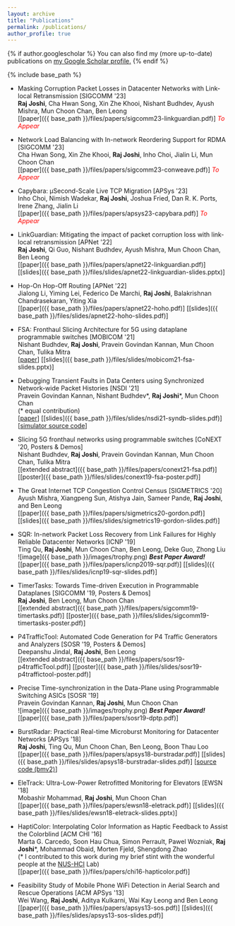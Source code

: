 ```yaml
---
layout: archive
title: "Publications"
permalink: /publications/
author_profile: true
---
```


{% if author.googlescholar %}
  You can also find my (more up-to-date) publications on <u><a href="{{author.googlescholar}}">my Google Scholar profile</a>.</u>
{% endif %}

{% include base_path %}

<!-- {% for post in site.publications reversed %}
  {% include archive-single.html %}
{% endfor %} -->

* Masking Corruption Packet Losses in Datacenter Networks with Link-local
  Retransmission [SIGCOMM '23]
  <br>**Raj Joshi**, Cha Hwan Song, Xin Zhe Khooi, Nishant Budhdev, Ayush Mishra, Mun Choon Chan, Ben Leong  
  \[[paper]({{ base_path }}/files/papers/sigcomm23-linkguardian.pdf)\]
  <span style="color:red"><i>To Appear</i></span>

* Network Load Balancing with In-network Reordering Support for RDMA [SIGCOMM '23]   
  Cha Hwan Song, Xin Zhe Khooi, **Raj Joshi**, Inho Choi, Jialin Li, Mun Choon Chan
  <br>\[[paper]({{ base_path }}/files/papers/sigcomm23-conweave.pdf)\] <span style="color:red"><i>To Appear</i></span>
  

* Capybara: µSecond-Scale Live TCP Migration [APSys '23]
  <br>Inho Choi, Nimish Wadekar, **Raj Joshi**, Joshua Fried, Dan R. K. Ports, Irene Zhang, Jialin Li
  <br>\[[paper]({{ base_path }}/files/papers/apsys23-capybara.pdf)\] <span style="color:red"><i>To Appear</i></span>
  

* LinkGuardian: Mitigating the impact of packet corruption loss with link-local retransmission [APNet '22]  
  **Raj Joshi**, Qi Guo, Nishant Budhdev, Ayush Mishra, Mun Choon Chan, Ben Leong  
  \[[paper]({{ base_path }}/files/papers/apnet22-linkguardian.pdf)\]  \[[slides]({{ base_path }}/files/slides/apnet22-linkguardian-slides.pptx)\]

* Hop-On Hop-Off Routing [APNet '22]  
  Jialong Li, Yiming Lei, Federico De Marchi, **Raj Joshi**, Balakrishnan Chandrasekaran, Yiting Xia  
  \[[paper]({{ base_path }}/files/papers/apnet22-hoho.pdf)\]
  \[[slides]({{ base_path }}/files/slides/apnet22-hoho-slides.pdf)\]

* FSA: Fronthaul Slicing Architecture for 5G using dataplane programmable switches [MOBICOM '21]  
  Nishant Budhdev, **Raj Joshi**, Pravein Govindan Kannan, Mun Choon Chan, Tulika Mitra  
  \[[paper](https://dl.acm.org/doi/10.1145/3447993.3483247?cid=82658740957)\]
  \[[slides]({{ base_path }}/files/slides/mobicom21-fsa-slides.pptx)\]

* Debugging Transient Faults in Data Centers using Synchronized Network-wide Packet Histories [NSDI '21]  
  Pravein Govindan Kannan, Nishant Budhdev\*, **Raj Joshi**\*, Mun Choon Chan  
  (* equal contribution)  
  \[[paper](https://www.usenix.org/system/files/nsdi21-kannan.pdf)\]
  \[[slides]({{ base_path }}/files/slides/nsdi21-syndb-slides.pdf)\]
  \[[simulator source code](https://github.com/rajkiranjoshi/syndb-sim)\]

* Slicing 5G fronthaul networks using programmable switches [CoNEXT '20, Posters & Demos]  
  Nishant Budhdev, **Raj Joshi**, Pravein Govindan Kannan, Mun Choon Chan, Tulika Mitra  
  \[[extended abstract]({{ base_path }}/files/papers/conext21-fsa.pdf)\]
  \[[poster]({{ base_path }}/files/slides/conext19-fsa-poster.pdf)\]

* The Great Internet TCP Congestion Control Census [SIGMETRICS '20]  
  Ayush Mishra, Xiangpeng Sun, Atishya Jain, Sameer Pande, **Raj Joshi**, and Ben Leong  
  \[[paper]({{ base_path }}/files/papers/sigmetrics20-gordon.pdf)\] \[[slides]({{ base_path }}/files/slides/sigmetrics19-gordon-slides.pdf)\]

* SQR: In-network Packet Loss Recovery from Link Failures for Highly Reliable Datacenter Networks [ICNP '19]  
  Ting Qu, **Raj Joshi**, Mun Choon Chan, Ben Leong, Deke Guo, Zhong Liu  
  ![image]({{ base_path }}/images/trophy.png) ***Best Paper Award!***  
  \[[paper]({{ base_path }}/files/papers/icnp2019-sqr.pdf)\] \[[slides]({{ base_path }}/files/slides/icnp19-sqr-slides.pdf)\]

* TimerTasks: Towards Time-driven Execution in Programmable Dataplanes [SIGCOMM '19, Posters & Demos]  
  **Raj Joshi**, Ben Leong, Mun Choon Chan  
  \[[extended abstract]({{ base_path }}/files/papers/sigcomm19-timertasks.pdf)\]  \[[poster]({{ base_path }}/files/slides/sigcomm19-timertasks-poster.pdf)\]

* P4TrafficTool: Automated Code Generation for P4 Traffic Generators and Analyzers [SOSR '19, Posters & Demos]  
  Deepanshu Jindal, **Raj Joshi**, Ben Leong  
  \[[extended abstract]({{ base_path }}/files/papers/sosr19-p4trafficTool.pdf)\]  \[[poster]({{ base_path }}/files/slides/sosr19-p4traffictool-poster.pdf)\]

* Precise Time-synchronization in the Data-Plane using Programmable Switching ASICs [SOSR '19]  
  Pravein Govindan Kannan, **Raj Joshi**, Mun Choon Chan  
  ![image]({{ base_path }}/images/trophy.png) ***Best Paper Award!***  
  \[[paper]({{ base_path }}/files/papers/sosr19-dptp.pdf)\]

* BurstRadar: Practical Real-time Microburst Monitoring for Datacenter Networks [APSys '18]  
  **Raj Joshi**, Ting Qu, Mun Choon Chan, Ben Leong, Boon Thau Loo  
  \[[paper]({{ base_path }}/files/papers/apsys18-burstradar.pdf)\]
  \[[slides]({{ base_path }}/files/slides/apsys18-burstradar-slides.pdf)\]
  \[[source code (bmv2)](https://github.com/harshgondaliya/burstradar)\]

* EleTrack: Ultra-Low-Power Retrofitted Monitoring for Elevators [EWSN '18]  
  Mobashir Mohammad, **Raj Joshi**, Mun Choon Chan  
  \[[paper]({{ base_path }}/files/papers/ewsn18-eletrack.pdf)\]
  \[[slides]({{ base_path }}/files/slides/ewsn18-eletrack-slides.pptx)\]

* HaptiColor: Interpolating Color Information as Haptic Feedback to Assist the Colorblind [ACM CHI '16]  
  Marta G. Carcedo, Soon Hau Chua, Simon Perrault, Pawel Wozniak, **Raj Joshi***, Mohammad Obaid, Morten Fjeld, Shengdong Zhao  
  (\* I contributed to this work during my brief stint with the wonderful people at the [NUS-HCI](https://www.nus-hci.org/) Lab)  
  \[[paper]({{ base_path }}/files/papers/chi16-hapticolor.pdf)\]

* Feasibility Study of Mobile Phone WiFi Detection in Aerial Search and Rescue Operations [ACM APSys '13]  
  Wei Wang, **Raj Joshi**, Aditya Kulkarni, Wai Kay Leong and Ben Leong  
  \[[paper]({{ base_path }}/files/papers/apsys13-sos.pdf)\]
  \[[slides]({{ base_path }}/files/slides/apsys13-sos-slides.pdf)\]
